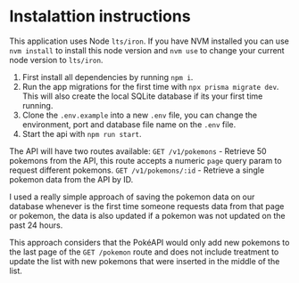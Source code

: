 # Instalattion instructions

This application uses Node `lts/iron`. If you have NVM installed you can use `nvm install` to install this node version and `nvm use` to change your current node version to `lts/iron`.

1. First install all dependencies by running `npm i`.
2. Run the app migrations for the first time with `npx prisma migrate dev`. This will also create the local SQLite database if its your first time running.
3. Clone the `.env.example` into a new `.env` file, you can change the environment, port and database file name on the `.env` file.
4. Start the api with `npm run start`.

The API will have two routes available:
`GET /v1/pokemons` - Retrieve 50 pokemons from the API, this route accepts a numeric `page` query param to request different pokemons.
`GET /v1/pokemons/:id` - Retrieve a single pokemon data from the API by ID.

I used a really simple approach of saving the pokemon data on our database whenever is the first time someone requests data from that page or pokemon, the data is also updated if a pokemon was not updated on the past 24 hours.

This approach considers that the PokéAPI would only add new pokemons to the last page of the `GET /pokemon` route and does not include treatment to update the list with new pokemons that were inserted in the middle of the list.
